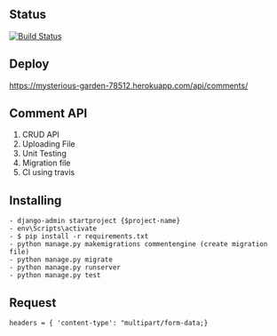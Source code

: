 ## Status
[![Build Status](https://api.travis-ci.org/LamhotJM/upload-file-api-django.svg)](https://travis-ci.org/LamhotJM/upload-file-api-django)

## Deploy
https://mysterious-garden-78512.herokuapp.com/api/comments/

## Comment API
1. CRUD API
2. Uploading File
3. Unit Testing
4. Migration file
5. CI using travis

## Installing 
```
- django-admin startproject {$project-name}
- env\Scripts\activate
- $ pip install -r requirements.txt
- python manage.py makemigrations commentengine (create migration file)
- python manage.py migrate
- python manage.py runserver
- python manage.py test
```

## Request
`headers = { 'content-type': "multipart/form-data;}`
